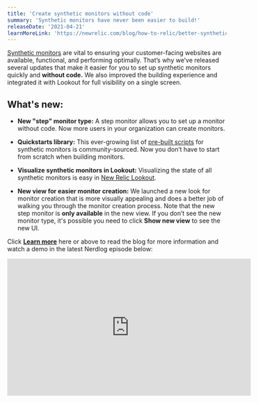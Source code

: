 ```yaml
---
title: 'Create synthetic monitors without code'
summary: 'Synthetic monitors have never been easier to build!'
releaseDate: '2021-04-21'
learnMoreLink: 'https://newrelic.com/blog/how-to-relic/better-synthetic-monitoring'
---
```


[Synthetic monitors](https://blog.newrelic.com/engineering/synthetic-versus-real-user-monitoring/) are vital to ensuring your customer-facing websites are available, functional, and performing optimally. That’s why we’ve released several updates that make it easier for you to set up synthetic monitors quickly and **without code.** We also improved the building experience and integrated it with Lookout for full visibility on a single screen.

## What's new:
- **New "step" monitor type:** A step monitor allows you to set up a monitor without code. Now more users in your organization can create monitors.

- **Quickstarts library:** This ever-growing list of [pre-built scripts](https://newrelic.github.io/quickstarts-synthetics-library/#/) for synthetic monitors is community-sourced. Now you don’t have to start from scratch when building monitors.

- **Visualize synthetic monitors in Lookout:** Visualizing the state of all synthetic monitors is easy in [New Relic Lookout](/docs/new-relic-one/use-new-relic-one/core-concepts/new-relic-lookout-monitor-your-estate-glance/).

- **New view for easier monitor creation:** We launched a new look for monitor creation that is more visually appealing and does a better job of walking you through the monitor creation process. Note that the new step monitor is **only available** in the new view. If you don’t see the new monitor type, it's possible you need to click **Show new view** to see the new UI.

Click [**Learn more**](https://newrelic.com/blog/how-to-relic/better-synthetic-monitoring) here or above to read the blog for more information and watch a demo in the latest Nerdlog episode below:

<iframe width="560" height="315" src="https://www.youtube.com/embed/Gv8YflBQGTg" title="YouTube video player" frameborder="0" allow="accelerometer; autoplay; clipboard-write; encrypted-media; gyroscope; picture-in-picture" allowfullscreen></iframe>
